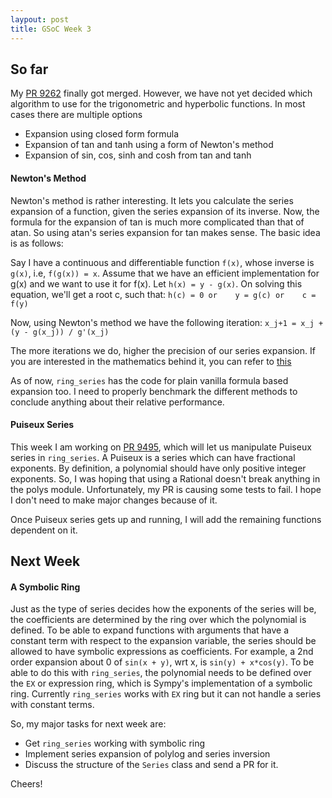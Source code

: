 ```yaml
---
laypout: post
title: GSoC Week 3
---
```


## So far

My [PR 9262](https://github.com/sympy/sympy/pull/9262) finally got merged.
However, we have not yet decided which algorithm to use for the trigonometric and
hyperbolic functions. In most cases there are multiple options

* Expansion using closed form formula
* Expansion of tan and tanh using a form of Newton's method
* Expansion of sin, cos, sinh and cosh from tan and tanh

#### Newton's Method

Newton's method is rather interesting. It lets you calculate the series
expansion of a function, given the series expansion of its inverse. Now, the
formula for the expansion of tan is much more complicated than that of atan. So
using atan's series expansion for tan makes sense. The basic idea is as follows:

Say I have a continuous and differentiable function `f(x)`, whose inverse is
`g(x)`, i.e, `f(g(x)) = x`. Assume that we have an efficient implementation for
g(x) and we want to use it for f(x). Let `h(x) = y - g(x)`. On solving this
equation, we'll get a root c, such that: `h(c) = 0
                                    or    y = g(c)
                                    or    c = f(y)`

Now, using Newton's method we have the following iteration: `x_j+1 = x_j + (y - g(x_j)) / g'(x_j)`

The more iterations we do, higher the precision of our series expansion. If you
are interested in the mathematics behind it, you can refer to [this](http://math.bard.edu/belk/math461/InverseFunctionTheorem.pdf)

As of now, `ring_series` has the code for plain vanilla formula based expansion
too. I need to properly benchmark the different methods to conclude anything
about their relative performance.

#### Puiseux Series

This week I am working on [PR 9495](https://github.com/sympy/sympy/pull/9495), which will let us manipulate Puiseux series
in `ring_series`. A Puiseux is a series which can have fractional exponents. By
definition, a polynomial should have only positive integer exponents. So, I was
hoping that using a Rational doesn't break anything in the polys module.
Unfortunately, my PR is causing some tests to fail. I hope I don't need to make
major changes because of it.

Once Puiseux series gets up and running, I will add the remaining functions
dependent on it.

## Next Week

#### A Symbolic Ring

Just as the type of series decides how the exponents of the series will be, the
coefficients are determined by the ring over which the polynomial is defined. To
be able to expand functions with arguments that have a constant term with
respect to the expansion variable, the series should be allowed to have symbolic
expressions as coefficients. For example, a 2nd order expansion about 0 of
`sin(x + y)`, wrt x, is `sin(y) + x*cos(y)`. To be able to do this with
`ring_series`, the polynomial needs to be defined over the `EX` or expression
ring, which is Sympy's implementation of a symbolic ring. Currently
`ring_series` works with `EX` ring but it can not handle a series with constant
terms.

So, my major tasks for next week are:
* Get `ring_series` working with symbolic ring
* Implement series expansion of polylog and series inversion
* Discuss the structure of the `Series` class and send a PR for it.

Cheers!
